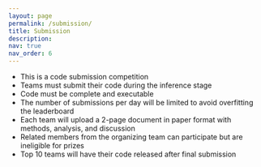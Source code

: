 ```yaml
---
layout: page
permalink: /submission/
title: Submission
description:  
nav: true
nav_order: 6
---
```


- This is a code submission competition
- Teams must submit their code during the inference stage
- Code must be complete and executable
- The number of submissions per day will be limited to avoid overfitting the leaderboard
- Each team will upload a 2-page document in paper format with methods, analysis, and discussion
- Related members from the organizing team can participate but are ineligible for prizes
- Top 10 teams will have their code released after final submission